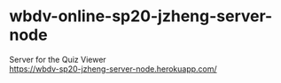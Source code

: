 # wbdv-online-sp20-jzheng-server-node

Server for the Quiz Viewer\
https://wbdv-sp20-jzheng-server-node.herokuapp.com/
